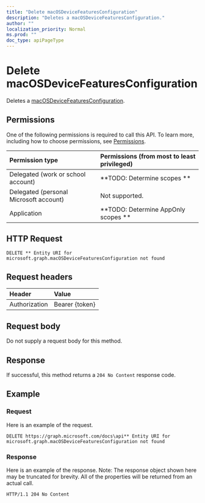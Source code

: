 ```yaml
---
title: "Delete macOSDeviceFeaturesConfiguration"
description: "Deletes a macOSDeviceFeaturesConfiguration."
author: ""
localization_priority: Normal
ms.prod: ""
doc_type: apiPageType
---
```


# Delete macOSDeviceFeaturesConfiguration

Deletes a [macOSDeviceFeaturesConfiguration](../resources/macosdevicefeaturesconfiguration.md).

## Permissions
One of the following permissions is required to call this API. To learn more, including how to choose permissions, see [Permissions](/concepts/permissions-reference.md).

|Permission type|Permissions (from most to least privileged)|
|:---|:---|
|Delegated (work or school account)|**TODO: Determine scopes **|
|Delegated (personal Microsoft account)|Not supported.|
|Application|**TODO: Determine AppOnly scopes **|

## HTTP Request
<!-- {
  "blockType": "ignored"
}
-->
``` http
DELETE ** Entity URI for microsoft.graph.macOSDeviceFeaturesConfiguration not found
```

## Request headers
|Header|Value|
|:---|:---|
|Authorization|Bearer {token}|

## Request body
Do not supply a request body for this method.

## Response
If successful, this method returns a `204 No Content` response code.

## Example

### Request
Here is an example of the request.
<!-- {
  "blockType": "request",
  "name": "delete_macosdevicefeaturesconfiguration"
}
-->
``` http
DELETE https://graph.microsoft.com/docs\api** Entity URI for microsoft.graph.macOSDeviceFeaturesConfiguration not found
```

### Response
Here is an example of the response. Note: The response object shown here may be truncated for brevity. All of the properties will be returned from an actual call.
<!-- {
  "blockType": "response",
  "truncated": true
}
-->
``` http
HTTP/1.1 204 No Content
```

